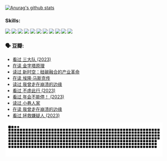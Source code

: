 
[![Anurag's github stats](https://github-readme-stats.vercel.app/api?username=w940853815)](https://github.com/anuraghazra/github-readme-stats)

### Skills:

<code><img height="32" src="https://cdn.jsdelivr.net/npm/simple-icons@v5/icons/python.svg"></code>
<code><img height="32" src="https://cdn.jsdelivr.net/npm/simple-icons@v5/icons/javascript.svg"></code>
<code><img height="32" src="https://cdn.jsdelivr.net/npm/simple-icons@v5/icons/django.svg"></code>
<code><img height="32" src="https://cdn.jsdelivr.net/npm/simple-icons@v5/icons/flask.svg"></code>
<code><img height="32" src="https://cdn.jsdelivr.net/npm/simple-icons@v5/icons/vuetify.svg"></code>
<code><img height="32" src="https://cdn.jsdelivr.net/npm/simple-icons@v5/icons/git.svg"></code>
<code><img height="32" src="https://cdn.jsdelivr.net/npm/simple-icons@v5/icons/docker.svg"></code>
<code><img height="32" src="https://cdn.jsdelivr.net/npm/simple-icons@v5/icons/postgresql.svg"></code>
<code><img height="32" src="https://cdn.jsdelivr.net/npm/simple-icons@v5/icons/elasticsearch.svg"></code>
<code><img height="32" src="https://cdn.jsdelivr.net/npm/simple-icons@v5/icons/macos.svg"></code>
<code><img height="32" src="https://cdn.jsdelivr.net/npm/simple-icons@v5/icons/linux.svg"></code>

### 🗣 豆瓣:

<!-- DOUBAN-ACTIVITIES:START -->
- [看过 三大队‎ (2023)](https://www.douban.com/people/136069238/status/4510323325/?_i=07055803)
- [在读 金字塔原理](https://www.douban.com/people/136069238/status/4507497587/?_i=07055803)
- [读过 新时空：硅碳融合的产业革命](https://www.douban.com/people/136069238/status/4506659177/?_i=07055803)
- [在读 埃隆·马斯克传](https://www.douban.com/people/136069238/status/4500417190/?_i=07055803)
- [读过 我曾走在崩溃的边缘](https://www.douban.com/people/136069238/status/4500416754/?_i=07055803)
- [看过 不虚此行‎ (2023)](https://www.douban.com/people/136069238/status/4499973052/?_i=07055803)
- [看过 年会不能停！‎ (2023)](https://www.douban.com/people/136069238/status/4498582002/?_i=07055803)
- [读过 小巷人家](https://www.douban.com/people/136069238/status/4489290935/?_i=07055803)
- [在读 我曾走在崩溃的边缘](https://www.douban.com/people/136069238/status/4489290559/?_i=07055803)
- [看过 拯救嫌疑人‎ (2023)](https://www.douban.com/people/136069238/status/4477421513/?_i=07055803)
<!-- DOUBAN-ACTIVITIES:END -->


![Snake animation](https://raw.githubusercontent.com/w940853815/w940853815/output/github-contribution-grid-snake.svg)

<!--
**w940853815/w940853815** is a ✨ _special_ ✨ repository because its `README.md` (this file) appears on your GitHub profile.

Here are some ideas to get you started:

- 🔭 I’m currently working on ...
- 🌱 I’m currently learning ...
- 👯 I’m looking to collaborate on ...
- 🤔 I’m looking for help with ...
- 💬 Ask me about ...
- 📫 How to reach me: ...
- 😄 Pronouns: ...
- ⚡ Fun fact: ...
-->
